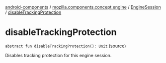 [android-components](../../index.md) / [mozilla.components.concept.engine](../index.md) / [EngineSession](index.md) / [disableTrackingProtection](./disable-tracking-protection.md)

# disableTrackingProtection

`abstract fun disableTrackingProtection(): `[`Unit`](https://kotlinlang.org/api/latest/jvm/stdlib/kotlin/-unit/index.html) [(source)](https://github.com/mozilla-mobile/android-components/blob/master/components/concept/engine/src/main/java/mozilla/components/concept/engine/EngineSession.kt#L511)

Disables tracking protection for this engine session.

